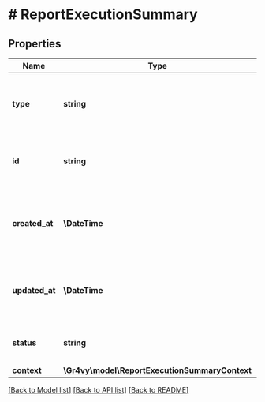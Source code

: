 # # ReportExecutionSummary

## Properties

Name | Type | Description | Notes
------------ | ------------- | ------------- | -------------
**type** | **string** | The type of this resource. Is always &#x60;report-execution&#x60;. | [optional]
**id** | **string** | The unique identifier for this report execution. | [optional]
**created_at** | **\DateTime** | The date and time this report execution was created in our system. | [optional]
**updated_at** | **\DateTime** | The date and time this report execution was last updated. | [optional]
**status** | **string** | The status of this report execution. | [optional]
**context** | [**\Gr4vy\model\ReportExecutionSummaryContext**](ReportExecutionSummaryContext.md) |  | [optional]

[[Back to Model list]](../../README.md#models) [[Back to API list]](../../README.md#endpoints) [[Back to README]](../../README.md)
